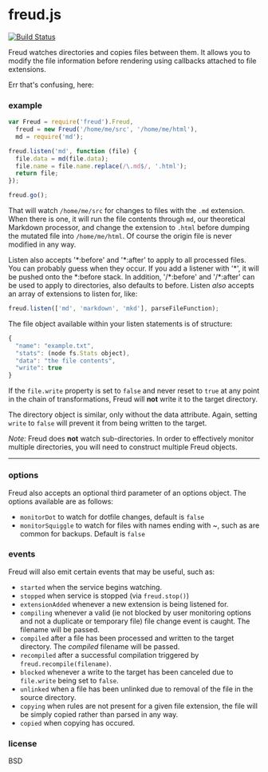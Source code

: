 freud.js
====

[![Build Status](https://travis-ci.org/jarofghosts/freud.png?branch=master)](https://travis-ci.org/jarofghosts/freud)

Freud watches directories and copies files between them. It allows you to modify the file information before rendering using callbacks attached to file extensions.

Err that's confusing, here:

### example ###

```js
var Freud = require('freud').Freud,
  freud = new Freud('/home/me/src', '/home/me/html'),
  md = require('md');

freud.listen('md', function (file) {
  file.data = md(file.data);
  file.name = file.name.replace(/\.md$/, '.html');
  return file;
});

freud.go();
```

That will watch `/home/me/src` for changes to files with the `.md` extension. When there is one, it will run the file contents through `md`, our theoretical Markdown processor, and change the extension to `.html` before dumping the mutated file into `/home/me/html`. Of course the origin file is never modified in any way.

Listen also accepts '\*:before' and '\*:after' to apply to all processed files. You can probably guess when they occur. If you add a listener with '\*', it will be pushed onto the \*:before stack. In addition, '/\*:before' and '/\*:after' can be used to apply to directories, also defaults to before. Listen *also* accepts an array of extensions to listen for, like:
```js
freud.listen(['md', 'markdown', 'mkd'], parseFileFunction);
```

The file object available within your listen statements is of structure:
```js
{
  "name": "example.txt",
  "stats": (node fs.Stats object),
  "data": "the file contents",
  "write": true
}
```

If the `file.write` property is set to `false` and never reset to `true` at any point in the chain of transformations, Freud will **not** write it to the target directory.

The directory object is similar, only without the data attribute. Again, setting `write` to `false` will prevent it from being written to the target.

*Note:* Freud does **not** watch sub-directories. In order to effectively monitor multiple directories, you will need to construct multiple Freud objects.

----

### options ###

Freud also accepts an optional third parameter of an options object. The options available are as follows:
+ `monitorDot` to watch for dotfile changes, default is `false`
+ `monitorSquiggle` to watch for files with names ending with ~, such as are common for backups. Default is `false`

### events ###

Freud will also emit certain events that may be useful, such as:
+ `started` when the service begins watching.
+ `stopped` when service is stopped (via `freud.stop()`)
+ `extensionAdded` whenever a new extension is being listened for.
+ `compiling` whenever a valid (ie not blocked by user monitoring options and not a duplicate or temporary file) file change event is caught. The filename will be passed.
+ `compiled` after a file has been processed and written to the target directory. The *compiled* filename will be passed.
+ `recompiled` after a successful compilation triggered by `freud.recompile(filename)`.
+ `blocked` whenever a write to the target has been canceled due to `file.write` being set to `false`.
+ `unlinked` when a file has been unlinked due to removal of the file in the source directory.
+ `copying` when rules are not present for a given file extension, the file will be simply copied rather than parsed in any way.
+ `copied` when copying has occured.

### license ###

BSD
